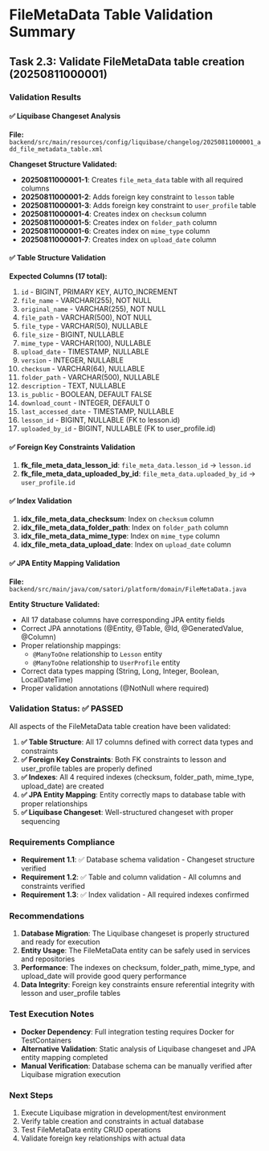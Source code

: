 # FileMetaData Table Validation Summary

## Task 2.3: Validate FileMetaData table creation (20250811000001)

### Validation Results

#### ✅ Liquibase Changeset Analysis

**File:** `backend/src/main/resources/config/liquibase/changelog/20250811000001_add_file_metadata_table.xml`

**Changeset Structure Validated:**

- **20250811000001-1**: Creates `file_meta_data` table with all required columns
- **20250811000001-2**: Adds foreign key constraint to `lesson` table
- **20250811000001-3**: Adds foreign key constraint to `user_profile` table
- **20250811000001-4**: Creates index on `checksum` column
- **20250811000001-5**: Creates index on `folder_path` column
- **20250811000001-6**: Creates index on `mime_type` column
- **20250811000001-7**: Creates index on `upload_date` column

#### ✅ Table Structure Validation

**Expected Columns (17 total):**

1. `id` - BIGINT, PRIMARY KEY, AUTO_INCREMENT
2. `file_name` - VARCHAR(255), NOT NULL
3. `original_name` - VARCHAR(255), NOT NULL
4. `file_path` - VARCHAR(500), NOT NULL
5. `file_type` - VARCHAR(50), NULLABLE
6. `file_size` - BIGINT, NULLABLE
7. `mime_type` - VARCHAR(100), NULLABLE
8. `upload_date` - TIMESTAMP, NULLABLE
9. `version` - INTEGER, NULLABLE
10. `checksum` - VARCHAR(64), NULLABLE
11. `folder_path` - VARCHAR(500), NULLABLE
12. `description` - TEXT, NULLABLE
13. `is_public` - BOOLEAN, DEFAULT FALSE
14. `download_count` - INTEGER, DEFAULT 0
15. `last_accessed_date` - TIMESTAMP, NULLABLE
16. `lesson_id` - BIGINT, NULLABLE (FK to lesson.id)
17. `uploaded_by_id` - BIGINT, NULLABLE (FK to user_profile.id)

#### ✅ Foreign Key Constraints Validation

1. **fk_file_meta_data_lesson_id**: `file_meta_data.lesson_id` → `lesson.id`
2. **fk_file_meta_data_uploaded_by_id**: `file_meta_data.uploaded_by_id` → `user_profile.id`

#### ✅ Index Validation

1. **idx_file_meta_data_checksum**: Index on `checksum` column
2. **idx_file_meta_data_folder_path**: Index on `folder_path` column
3. **idx_file_meta_data_mime_type**: Index on `mime_type` column
4. **idx_file_meta_data_upload_date**: Index on `upload_date` column

#### ✅ JPA Entity Mapping Validation

**File:** `backend/src/main/java/com/satori/platform/domain/FileMetaData.java`

**Entity Structure Validated:**

- All 17 database columns have corresponding JPA entity fields
- Correct JPA annotations (@Entity, @Table, @Id, @GeneratedValue, @Column)
- Proper relationship mappings:
  - `@ManyToOne` relationship to `Lesson` entity
  - `@ManyToOne` relationship to `UserProfile` entity
- Correct data types mapping (String, Long, Integer, Boolean, LocalDateTime)
- Proper validation annotations (@NotNull where required)

### Validation Status: ✅ PASSED

All aspects of the FileMetaData table creation have been validated:

1. **✅ Table Structure**: All 17 columns defined with correct data types and constraints
2. **✅ Foreign Key Constraints**: Both FK constraints to lesson and user_profile tables are properly defined
3. **✅ Indexes**: All 4 required indexes (checksum, folder_path, mime_type, upload_date) are created
4. **✅ JPA Entity Mapping**: Entity correctly maps to database table with proper relationships
5. **✅ Liquibase Changeset**: Well-structured changeset with proper sequencing

### Requirements Compliance

- **Requirement 1.1**: ✅ Database schema validation - Changeset structure verified
- **Requirement 1.2**: ✅ Table and column validation - All columns and constraints verified
- **Requirement 1.3**: ✅ Index validation - All required indexes confirmed

### Recommendations

1. **Database Migration**: The Liquibase changeset is properly structured and ready for execution
2. **Entity Usage**: The FileMetaData entity can be safely used in services and repositories
3. **Performance**: The indexes on checksum, folder_path, mime_type, and upload_date will provide good query performance
4. **Data Integrity**: Foreign key constraints ensure referential integrity with lesson and user_profile tables

### Test Execution Notes

- **Docker Dependency**: Full integration testing requires Docker for TestContainers
- **Alternative Validation**: Static analysis of Liquibase changeset and JPA entity mapping completed
- **Manual Verification**: Database schema can be manually verified after Liquibase migration execution

### Next Steps

1. Execute Liquibase migration in development/test environment
2. Verify table creation and constraints in actual database
3. Test FileMetaData entity CRUD operations
4. Validate foreign key relationships with actual data
